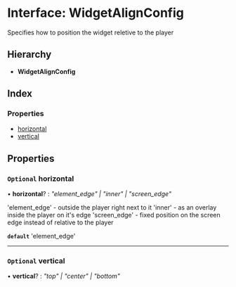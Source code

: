 # Interface: WidgetAlignConfig

Specifies how to position the widget reletive to the player

## Hierarchy

* **WidgetAlignConfig**

## Index

### Properties

* [horizontal](annotoconfig.widgetalignconfig.md#optional-horizontal)
* [vertical](annotoconfig.widgetalignconfig.md#optional-vertical)

## Properties

### `Optional` horizontal

• **horizontal**? : *"element_edge" | "inner" | "screen_edge"*

'element_edge' - outside the player right next to it
'inner' - as an overlay inside the player on it's edge
'screen_edge' - fixed position on the screen edge instead of relative to the player

**`default`** 'element_edge'

___

### `Optional` vertical

• **vertical**? : *"top" | "center" | "bottom"*
